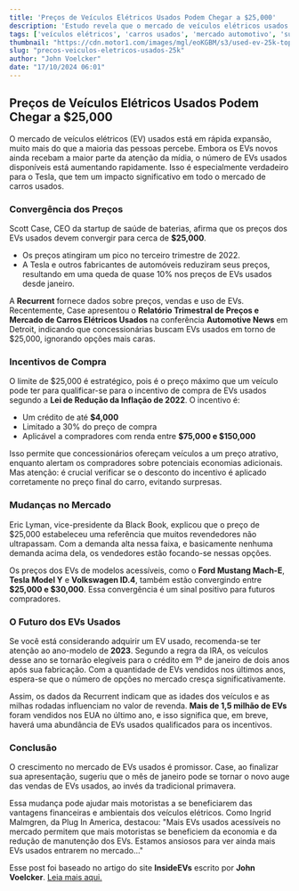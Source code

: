 ```yaml
---
title: 'Preços de Veículos Elétricos Usados Podem Chegar a $25,000'
description: 'Estudo revela que o mercado de veículos elétricos usados está se ajustando a preços mais acessíveis.'
tags: ['veículos elétricos', 'carros usados', 'mercado automotivo', 'sustentabilidade']
thumbnail: "https://cdn.motor1.com/images/mgl/eoKGBM/s3/used-ev-25k-top.jpg"
slug: "precos-veiculos-eletricos-usados-25k"
author: "John Voelcker"
date: "17/10/2024 06:01"
---
```


## Preços de Veículos Elétricos Usados Podem Chegar a $25,000

O mercado de veículos elétricos (EV) usados está em rápida expansão, muito mais do que a maioria das pessoas percebe. Embora os EVs novos ainda recebam a maior parte da atenção da mídia, o número de EVs usados disponíveis está aumentando rapidamente. Isso é especialmente verdadeiro para o Tesla, que tem um impacto significativo em todo o mercado de carros usados.

### Convergência dos Preços

Scott Case, CEO da startup de saúde de baterias, afirma que os preços dos EVs usados devem convergir para cerca de **$25,000**. 

- Os preços atingiram um pico no terceiro trimestre de 2022.  
- A Tesla e outros fabricantes de automóveis reduziram seus preços, resultando em uma queda de quase 10% nos preços de EVs usados desde janeiro.

A **Recurrent** fornece dados sobre preços, vendas e uso de EVs. Recentemente, Case apresentou o **Relatório Trimestral de Preços e Mercado de Carros Elétricos Usados** na conferência **Automotive News** em Detroit, indicando que concessionárias buscam EVs usados em torno de $25,000, ignorando opções mais caras.

### Incentivos de Compra

O limite de $25,000 é estratégico, pois é o preço máximo que um veículo pode ter para qualificar-se para o incentivo de compra de EVs usados segundo a **Lei de Redução da Inflação de 2022**. O incentivo é:
- Um crédito de até **$4,000**
- Limitado a 30% do preço de compra
- Aplicável a compradores com renda entre **$75,000 e $150,000**

Isso permite que concessionários ofereçam veículos a um preço atrativo, enquanto alertam os compradores sobre potenciais economias adicionais. Mas atenção: é crucial verificar se o desconto do incentivo é aplicado corretamente no preço final do carro, evitando surpresas.

### Mudanças no Mercado

Eric Lyman, vice-presidente da Black Book, explicou que o preço de $25,000 estabeleceu uma referência que muitos revendedores não ultrapassam. Com a demanda alta nessa faixa, e basicamente nenhuma demanda acima dela, os vendedores estão focando-se nessas opções.

Os preços dos EVs de modelos acessíveis, como o **Ford Mustang Mach-E**, **Tesla Model Y** e **Volkswagen ID.4**, também estão convergindo entre **$25,000 e $30,000**. Essa convergência é um sinal positivo para futuros compradores.

### O Futuro dos EVs Usados

Se você está considerando adquirir um EV usado, recomenda-se ter atenção ao ano-modelo de **2023**. Segundo a regra da IRA, os veículos desse ano se tornarão elegíveis para o crédito em 1º de janeiro de dois anos após sua fabricação. Com a quantidade de EVs vendidos nos últimos anos, espera-se que o número de opções no mercado cresça significativamente.

Assim, os dados da Recurrent indicam que as idades dos veículos e as milhas rodadas influenciam no valor de revenda. **Mais de 1,5 milhão de EVs** foram vendidos nos EUA no último ano, e isso significa que, em breve, haverá uma abundância de EVs usados qualificados para os incentivos.

### Conclusão

O crescimento no mercado de EVs usados é promissor. Case, ao finalizar sua apresentação, sugeriu que o mês de janeiro pode se tornar o novo auge das vendas de EVs usados, ao invés da tradicional primavera. 

Essa mudança pode ajudar mais motoristas a se beneficiarem das vantagens financeiras e ambientais dos veículos elétricos. Como Ingrid Malmgren, da Plug In America, destacou: "Mais EVs usados acessíveis no mercado permitem que mais motoristas se beneficiem da economia e da redução de manutenção dos EVs. Estamos ansiosos para ver ainda mais EVs usados entrarem no mercado..."  

Esse post foi baseado no artigo do site **InsideEVs** escrito por **John Voelcker**. [Leia mais aqui.](https://insideevs.com/news/737377/used-ev-sales-25k-2024/)